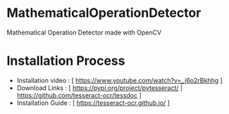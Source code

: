 # MathematicalOperationDetector
Mathematical Operation Detector made with OpenCV


# Installation Process
 - Installation video : [ https://www.youtube.com/watch?v=_j6o2rBkhhg ]
 - Download Links : [ https://pypi.org/project/pytesseract/ | https://github.com/tesseract-ocr/tessdoc ]
 - Installation Guide : [ https://tesseract-ocr.github.io/ ]
